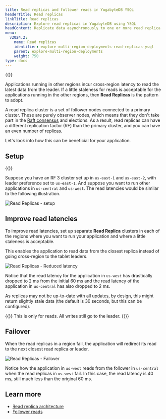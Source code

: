 ```yaml
---
title: Read replicas and follower reads in YugabyteDB YSQL
headerTitle: Read replicas
linkTitle: Read replicas
description: Explore read replicas in YugabyteDB using YSQL
headContent: Replicate data asynchronously to one or more read replica clusters
menu:
  v2024.2:
    name: Read replicas
    identifier: explore-multi-region-deployments-read-replicas-ysql
    parent: explore-multi-region-deployments
    weight: 750
type: docs
---
```


{{<api-tabs>}}

Applications running in other regions incur cross-region latency to read the latest data from the leader. If a little staleness for reads is acceptable for the applications running in the other regions, then **Read Replicas** is the pattern to adopt.

A read replica cluster is a set of follower nodes connected to a primary cluster. These are purely observer nodes, which means that they don't take part in the [Raft consensus](https://raft.github.io/) and elections. As a result, read replicas can have a different replication factor (RF) than the primary cluster, and you can have an even number of replicas.

Let's look into how this can be beneficial for your application.

## Setup

{{<cluster-setup-tabs>}}

Suppose you have an RF 3 cluster set up in `us-east-1` and `us-east-2`, with leader preference set to `us-east-1`. And suppose you want to run other applications in `us-central` and `us-west`. The read latencies would be similar to the following illustration.

![Read Replicas - setup](/images/develop/global-apps/global-apps-read-replicas-setup.png)

## Improve read latencies

To improve read latencies, set up separate **Read Replica** clusters in each of the regions where you want to run your application and where a little staleness is acceptable.

This enables the application to read data from the closest replica instead of going cross-region to the tablet leaders.

![Read Replicas - Reduced latency](/images/develop/global-apps/global-apps-read-replicas-final.png)

Notice that the read latency for the application in `us-west` has drastically dropped to 2 ms from the initial 60 ms and the read latency of the application in `us-central` has also dropped to 2 ms.

As replicas may not be up-to-date with all updates, by design, this might return slightly stale data (the default is 30 seconds, but this can be configured).

{{<note>}}
This is only for reads. All writes still go to the leader.
{{</note>}}

## Failover

When the read replicas in a region fail, the application will redirect its read to the next closest read replica or leader.

![Read Replicas - Failover](/images/develop/global-apps/global-apps-read-replicas-failover.png)

Notice how the application in `us-west` reads from the follower in `us-central` when the read replicas in `us-west` fail. In this case, the read latency is 40 ms, still much less than the original 60 ms.

## Learn more

- [Read replica architecture](../../../architecture/docdb-replication/read-replicas)
- [Follower reads](../../going-beyond-sql/follower-reads-ysql/)
